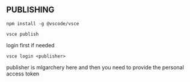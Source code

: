 ## PUBLISHING

`npm install -g @vscode/vsce`

```
vsce publish
```

login first if needed

```
vsce login <publisher>
```

publisher is mlgarchery here and then you need to provide the personal access token

```

```

